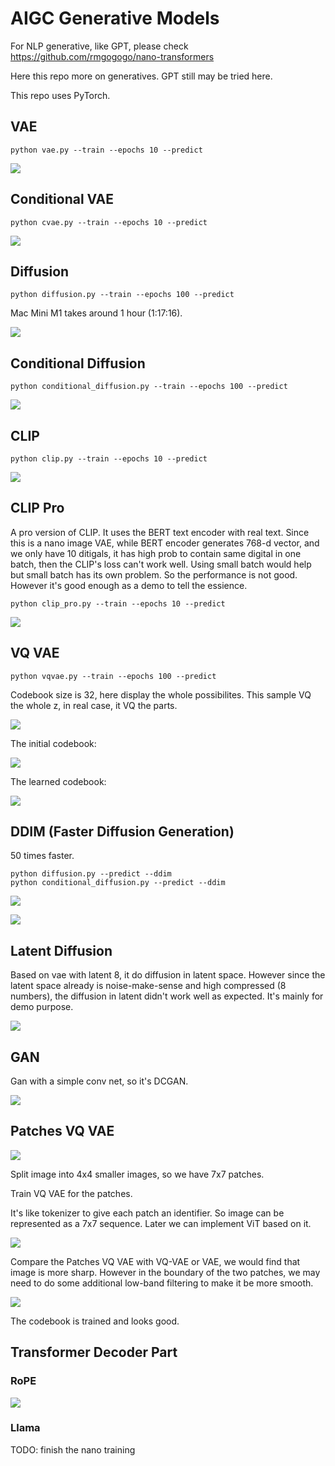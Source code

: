 # AIGC Generative Models

For NLP generative, like GPT, please check https://github.com/rmgogogo/nano-transformers

Here this repo more on generatives. GPT still may be tried here.

This repo uses PyTorch.

## VAE

```
python vae.py --train --epochs 10 --predict
```

![](doc/vae.png)

## Conditional VAE

```
python cvae.py --train --epochs 10 --predict
```

![](doc/cvae.png)

## Diffusion

```
python diffusion.py --train --epochs 100 --predict
```

Mac Mini M1 takes around 1 hour (1:17:16).

![](doc/diffusion.png)


## Conditional Diffusion

```
python conditional_diffusion.py --train --epochs 100 --predict
```

![](doc/conditional_diffusion.png)

## CLIP

```
python clip.py --train --epochs 10 --predict
```

![](doc/clip.png)

## CLIP Pro

A pro version of CLIP. It uses the BERT text encoder with real text.
Since this is a nano image VAE, while BERT encoder generates 768-d vector, and we only have 10 ditigals, it has high prob to contain same digital in one batch, then the CLIP's loss can't work well. Using small batch would help but small batch has its own problem. So the performance is not good.
However it's good enough as a demo to tell the essience.

```
python clip_pro.py --train --epochs 10 --predict
```

![](doc/clip_pro.png)

## VQ VAE

```
python vqvae.py --train --epochs 100 --predict
```

Codebook size is 32, here display the whole possibilites. This sample VQ the whole z, in real case, it VQ the parts.

![](doc/vqvae.png)

The initial codebook:

![](doc/vqvae-init-cb.png)

The learned codebook:

![](doc/vqvae-learned-cb.png)

## DDIM (Faster Diffusion Generation)

50 times faster.

```
python diffusion.py --predict --ddim
python conditional_diffusion.py --predict --ddim
```

![](doc/diffusion_ddim.png)

![](doc/conditional_diffusion_ddim.png)

## Latent Diffusion

Based on vae with latent 8, it do diffusion in latent space.
However since the latent space already is noise-make-sense and high compressed (8 numbers), the diffusion in latent didn't work well as expected.
It's mainly for demo purpose.

![](doc/latent_diffusion.png)

## GAN

Gan with a simple conv net, so it's DCGAN.

![](doc/gan.png)

## Patches VQ VAE

![](doc/patches.png)

Split image into 4x4 smaller images, so we have 7x7 patches.

Train VQ VAE for the patches.

It's like tokenizer to give each patch an identifier. So image can be represented as a 7x7 sequence. Later we can implement ViT based on it.

![](doc/vq_vae_patches.png)

Compare the Patches VQ VAE with VQ-VAE or VAE, we would find that image is more sharp. However in the boundary of the two patches, we may need to do some additional low-band filtering to make it be more smooth.

![](doc/patches-vq-vae-codebook.png)

The codebook is trained and looks good.

## Transformer Decoder Part

### RoPE

![](doc/rope.png)

### Llama

TODO: finish the nano training